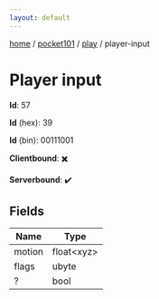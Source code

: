```yaml
---
layout: default
---
```


[home](/)  /  [pocket101](/protocol/pocket101)  /  [play](/protocol/pocket101/play)  /  player-input

# Player input

**Id**: 57

**Id** (hex): 39

**Id** (bin): 00111001

**Clientbound**: ✖️

**Serverbound**: ✔️

## Fields

Name | Type
---|---
motion | float&lt;xyz&gt;
flags | ubyte
? | bool
